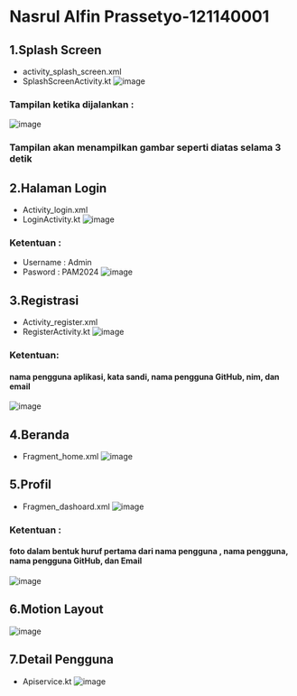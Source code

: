 # Nasrul Alfin Prassetyo-121140001

## 1.Splash Screen
- activity_splash_screen.xml
- SplashScreenActivity.kt
 ![image](https://github.com/JOKIPIN/Nasrul_121140001_pengembangan-aplikasi-mobile/assets/96344530/594255d0-fe1c-446a-af27-ba86a89778ee)
### Tampilan ketika dijalankan :
 ![image](https://github.com/JOKIPIN/Nasrul_121140001_pengembangan-aplikasi-mobile/assets/96344530/9c490202-d3e6-483c-823f-cf7c3558a9f3)
### Tampilan akan menampilkan gambar seperti diatas selama 3 detik

## 2.Halaman Login 
- Activity_login.xml
- LoginActivity.kt
 ![image](https://github.com/JOKIPIN/Nasrul_121140001_pengembangan-aplikasi-mobile/assets/96344530/2a8c2b11-cd43-4399-b035-d5470066d2fd)

### Ketentuan :
- Username : Admin
- Pasword : PAM2024
 ![image](https://github.com/JOKIPIN/Nasrul_121140001_pengembangan-aplikasi-mobile/assets/96344530/8bc1b369-3b55-4132-a0ab-ea96d594583a)


## 3.Registrasi 
- Activity_register.xml
- RegisterActivity.kt
 ![image](https://github.com/JOKIPIN/Nasrul_121140001_pengembangan-aplikasi-mobile/assets/96344530/673ce31b-5c64-4f9e-9e2e-ad76fe85f44c)

### Ketentuan:
#### nama pengguna aplikasi, kata sandi, nama pengguna GitHub, nim, dan email
 ![image](https://github.com/JOKIPIN/Nasrul_121140001_pengembangan-aplikasi-mobile/assets/96344530/e84aff53-cc86-4457-aba0-c3b54b21b867)


## 4.Beranda
- Fragment_home.xml
 ![image](https://github.com/JOKIPIN/Nasrul_121140001_pengembangan-aplikasi-mobile/assets/96344530/c26501d3-8705-45ba-9194-093560584d93)

## 5.Profil 
- Fragmen_dashoard.xml
 ![image](https://github.com/JOKIPIN/Nasrul_121140001_pengembangan-aplikasi-mobile/assets/96344530/8753eef7-6b3e-4453-adca-38b3e6c79ded)

### Ketentuan : 
#### foto dalam bentuk huruf pertama dari nama pengguna , nama pengguna, nama pengguna GitHub, dan Email
 ![image](https://github.com/JOKIPIN/Nasrul_121140001_pengembangan-aplikasi-mobile/assets/96344530/b2669f2f-4dc2-459d-89d6-51c84947f621)

## 6.Motion Layout 
 ![image](https://github.com/JOKIPIN/Nasrul_121140001_pengembangan-aplikasi-mobile/assets/96344530/966b9075-3f53-49d8-a701-282b5c2121c7)

## 7.Detail Pengguna
- Apiservice.kt
 ![image](https://github.com/JOKIPIN/Nasrul_121140001_pengembangan-aplikasi-mobile/assets/96344530/d95ed8cb-b246-45ec-b17d-9bc3a71c0007)
